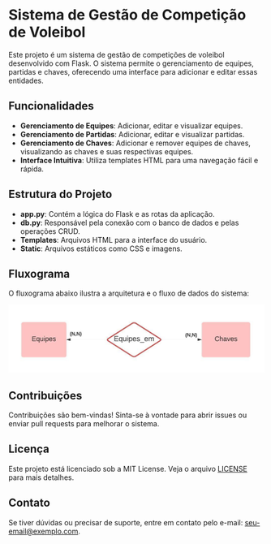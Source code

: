 # Sistema de Gestão de Competição de Voleibol

Este projeto é um sistema de gestão de competições de voleibol desenvolvido com Flask. O sistema permite o gerenciamento de equipes, partidas e chaves, oferecendo uma interface para adicionar e editar essas entidades.

## Funcionalidades

- **Gerenciamento de Equipes**: Adicionar, editar e visualizar equipes.
- **Gerenciamento de Partidas**: Adicionar, editar e visualizar partidas.
- **Gerenciamento de Chaves**: Adicionar e remover equipes de chaves, visualizando as chaves e suas respectivas equipes.
- **Interface Intuitiva**: Utiliza templates HTML para uma navegação fácil e rápida.

## Estrutura do Projeto

- **app.py**: Contém a lógica do Flask e as rotas da aplicação.
- **db.py**: Responsável pela conexão com o banco de dados e pelas operações CRUD.
- **Templates**: Arquivos HTML para a interface do usuário.
- **Static**: Arquivos estáticos como CSS e imagens.

## Fluxograma

O fluxograma abaixo ilustra a arquitetura e o fluxo de dados do sistema:

![Fluxograma](static/fluxograma.jpeg)

## Contribuições

Contribuições são bem-vindas! Sinta-se à vontade para abrir issues ou enviar pull requests para melhorar o sistema.

## Licença

Este projeto está licenciado sob a MIT License. Veja o arquivo [LICENSE](LICENSE) para mais detalhes.

## Contato

Se tiver dúvidas ou precisar de suporte, entre em contato pelo e-mail: seu-email@exemplo.com.
